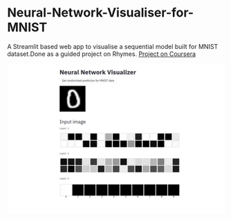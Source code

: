 # Neural-Network-Visualiser-for-MNIST
A Streamlit based web app to visualise a sequential model built for MNIST dataset.Done as a guided project on Rhymes.
[Project on Coursera](https://coursera.org/share/98c6b881a2dfbdd83ae24c242b810870 "Project Certificate")

![](https://raw.githubusercontent.com/Joyoshish/Neural-Network-Visualiser-for-MNIST/master/NN_Visualiser_Sample.png)

